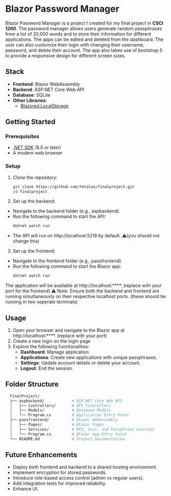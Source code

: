 # Blazor Password Manager

Blazor Password Manager is a project I created for my final project in **CSCI 1260**. The password manager allows users generate random passphrases from a list of 20,000 words and to store their information for different applications. The apps can be edited and deleted from the dashboard. The user can also customize their login with changing their username, password, and delete their account. The app also takes use of bootstrap 5 to provide a responsive design for different screen sizes.


## Stack

- **Frontend**: Blazor WebAssembly
- **Backend**: ASP.NET Core Web API
- **Database**: SQLite
- **Other Libraries**:
  - [Blazored.LocalStorage](https://github.com/Blazored/LocalStorage)


## Getting Started

### Prerequisites

- [.NET SDK](https://dotnet.microsoft.com/download) (8.0 or later)
- A modern web browser

### Setup

1. Clone the repository:

   ```bash
   git clone https://github.com/Yetalon/finalproject.git
   cd finalproject
   ```
2. Set up the backend:

- Navigate to the backend folder (e.g., aspbackend).
- Run the following command to start the API:
  ```bash
  dotnet watch run
  ```
- The API will run on http://localhost:5218 by default. ⚠️(you should not change this)

3. Set up the frontend:

- Navigate to the frontend folder (e.g., passfrontend).
- Run the following command to start the Blazor app:
  ```bash
  dotnet watch run
  ```

The application will be available at http://localhost:****. (replace with your port for the frontend)
⚠️ Note: Ensure both the backend and frontend are running simultaneously on their respective localhost ports. (these should be running in two seperate terminals)


## Usage
1. Open your browser and navigate to the Blazor app at http://localhost:****. (replace with your port)
2. Create a new login on the login page
3. Explore the following functionalities:
   - **Dashboard**: Manage application.
   - **Applications**: Create new applications with unique passphrases.
   - **Settings**: Update account details or delete your account.
   - **Logout**: End the session.


## Folder Structure
  ```bash
    FinalProject/
    ├── aspbackend/            # ASP.NET Core Web API
    │   ├── Controllers/       # API Controllers
    │   ├── Models/            # Database Models
    │   └── Program.cs         # Application Entry Point
    ├── passfrontend/          # Blazor WebAssembly
    │   ├── Pages/             # Blazor Pages
    │   ├── Services/          # API, User, and Passphrase services
    │   └── Program.cs         # Blazor App Entry Point
    └── README.md              # Project Documentation
  ```


## Future Enhancements
- Deploy both frontend and backend to a shared hosting environment.
- Implement encryption for stored passwords.
- Introduce role-based access control (admin vs regular users).
- Add integration tests for improved reliability.
- Enhance UI.
